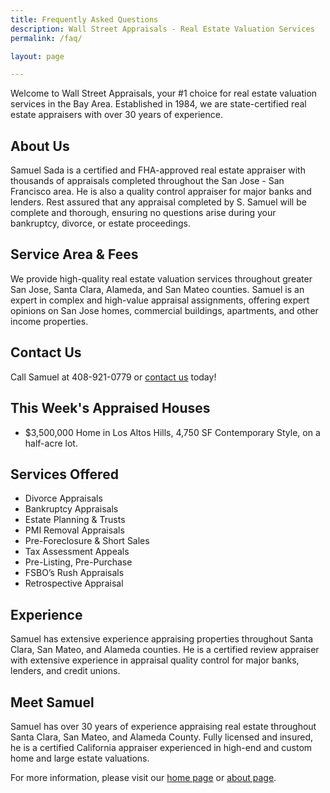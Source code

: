 ```yaml
---
title: Frequently Asked Questions
description: Wall Street Appraisals - Real Estate Valuation Services
permalink: /faq/

layout: page

---
```


Welcome to Wall Street Appraisals, your #1 choice for real estate valuation services in the Bay Area. Established in 1984, we are state-certified real estate appraisers with over 30 years of experience.

## About Us
Samuel Sada is a certified and FHA-approved real estate appraiser with thousands of appraisals completed throughout the San Jose - San Francisco area. He is also a quality control appraiser for major banks and lenders. Rest assured that any appraisal completed by S. Samuel will be complete and thorough, ensuring no questions arise during your bankruptcy, divorce, or estate proceedings.

## Service Area & Fees
We provide high-quality real estate valuation services throughout greater San Jose, Santa Clara, Alameda, and San Mateo counties. Samuel is an expert in complex and high-value appraisal assignments, offering expert opinions on San Jose homes, commercial buildings, apartments, and other income properties.

## Contact Us
Call Samuel at 408-921-0779 or [contact us](/contact) today!

## This Week's Appraised Houses
- $3,500,000 Home in Los Altos Hills, 4,750 SF Contemporary Style, on a half-acre lot.

## Services Offered
- Divorce Appraisals
- Bankruptcy Appraisals
- Estate Planning & Trusts
- PMI Removal Appraisals
- Pre-Foreclosure & Short Sales
- Tax Assessment Appeals
- Pre-Listing, Pre-Purchase
- FSBO’s Rush Appraisals
- Retrospective Appraisal

## Experience
Samuel has extensive experience appraising properties throughout Santa Clara, San Mateo, and Alameda counties. He is a certified review appraiser with extensive experience in appraisal quality control for major banks, lenders, and credit unions.

## Meet Samuel
Samuel has over 30 years of experience appraising real estate throughout Santa Clara, San Mateo, and Alameda County. Fully licensed and insured, he is a certified California appraiser experienced in high-end and custom home and large estate valuations.

For more information, please visit our [home page](/) or [about page](/about).